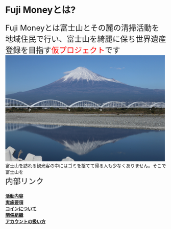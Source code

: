 # Fuji Moneyとは?<br>
<font size="5">Fuji Moneyとは富士山とその麓の清掃活動を地域住民で行い、富士山を綺麗に保ち世界遺産登録を目指す<font size="5" color="Red">仮プロジェクト</font>です</font>
<br>
<img width="500px" alt="富士山" src="./5000-21.jpg"> 
<br>
富士山を訪れる観光客の中にはゴミを捨てて帰る人も少なくありません。そこで富士山を
<br>
<font size="5">内部リンク</font><br>
#### [活動内容](./activities)<br>[実施要項](./guide)<br>[コインについて](./coin)<br>[関係組織](./stakeholders)<br>[アカウントの扱い方](./acount)

